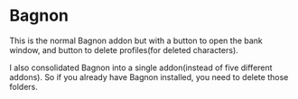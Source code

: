 # Bagnon
This is the normal Bagnon addon but with a button to open the bank window, and button to delete profiles(for deleted characters).  

I also consolidated Bagnon into a single addon(instead of five different addons). So if you already have Bagnon installed, you need to delete those folders.  
